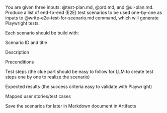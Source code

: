 You are given three inputs: @test-plan.md, @prd.md, and @ui-plan.md. Produce a list of end-to-end (E2E) test scenarios to be used one-by-one as inputs to @write-e2e-test-for-scenario.md command, which will generate Playwright tests.

Each scenario should be build with:

Scenario ID and title

Description

Preconditions

Test steps (the clue part should be easy to follow for LLM to create test steps one by one to realize the scenario)

Expected results (the success criteria easy to validate with Playwright)

Mapped user stories/test cases

Save the scenarios for later in Markdown document in Artifacts
